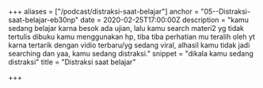 +++
aliases = ["/podcast/distraksi-saat-belajar"]
anchor = "05--Distraksi-saat-belajar-eb30np"
date = 2020-02-25T17:00:00Z
description = "kamu sedang belajar karna besok ada ujian, lalu kamu search materi2 yg tidak tertulis dibuku kamu menggunakan hp, tiba tiba perhatian mu teralih oleh yt karna tertarik dengan vidio terbaru/yg sedang viral, alhasil kamu tidak jadi searching dan yaa, kamu sedang distraksi."
snippet = "dikala kamu sedang distraksi"
title = "Distraksi saat belajar"

+++
